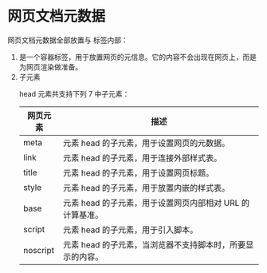 # 网页文档元数据

网页文档元数据全部放置与 <head></head> 标签内部：

1.  <head>

    <head> 是一个容器标签，用于放置网页的元信息。它的内容不会出现在网页上，而是为网页渲染做准备。

2.  <head> 子元素

    head 元素共支持下列 7 中子元素：

    | 网页元素 | 描述                                                       |
    | -------- | ---------------------------------------------------------- |
    | meta     | 元素 head 的子元素，用于设置网页的元数据。                 |
    | link     | 元素 head 的子元素，用于连接外部样式表。                   |
    | title    | 元素 head 的子元素，用于设置网页标题。                     |
    | style    | 元素 head 的子元素，用于放置内嵌的样式表。                 |
    | base     | 元素 head 的子元素，用于设置网页内部相对 URL 的计算基准。  |
    | script   | 元素 head 的子元素，用于引入脚本。                         |
    | noscript | 元素 head 的子元素，当浏览器不支持脚本时，所要显示的内容。 |
